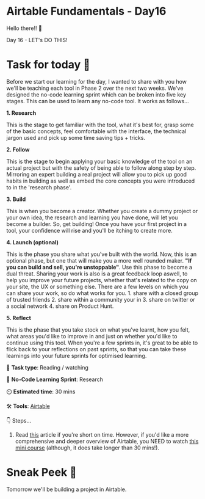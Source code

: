 # Airtable Fundamentals - Day16


Hello there!! 👋

Day 16 - LET's DO THIS! 

#  Task for today 🚀


Before we start our learning for the day, I wanted to share with you how we'll be teaching each tool in Phase 2 over the next two weeks. We've designed the no-code learning sprint which can be broken into five key stages. This can be used to learn any no-code tool. It works as follows...

**1. Research**

This is the stage to get familiar with the tool, what it's best for, grasp some of the basic concepts, feel comfortable with the interface, the technical jargon used and pick up some time saving tips + tricks.

**2. Follow**

This is the stage to begin applying your basic knowledge of the tool on an actual project but with the safety of being able to follow along step by step. Mirroring an expert building a real project will allow you to pick up good habits in building as well as embed the core concepts you were introduced to in the 'research phase'. 

**3. Build**

This is when you become a creator. Whether you create a dummy project or your own idea, the research and learning you have done, will let you become a builder. So, get building! Once you have your first project in a tool, your confidence will rise and you'll be itching to create more.

**4. Launch (optional)**

This is the phase you share what you've built with the world. Now, this is an optional phase, but one that will make you a more well rounded maker. **"If you can build and sell, you're unstoppable"**. Use this phase to become a dual threat. Sharing your work is also is a great feedback loop aswell, to help you improve your future projects, whether that's related to the copy on your site, the UX or something else. There are a few levels on which you can share your work, so do what works for you. 1. share with a closed group of trusted friends 2. share within a community your in 3. share on twitter or a social network 4. share on Product Hunt.

**5. Reflect**

This is the phase that you take stock on what you've learnt, how you felt, what areas you'd like to improve in and just on whether you'd like to continue using this tool. When you're a few sprints in, it's great to be able to flick back to your reflections on past sprints, so that you can take these learnings into your future sprints for optimised learning.

📝 **Task type**: Reading / watching

🧱 **No-Code Learning Sprint**: Research

⏲️ **Estimated time**: 30 mins

🛠️ **Tools**: [Airtable](https://www.airtable.com/)

👇 Steps...

1. Read [this](https://zapier.com/blog/what-is-airtable/) article if you're short on time. However, if you'd like a more comprehensive and deeper overview of Airtable, you NEED to watch [this mini course](https://www.aatt.io/courses/the-essential-guide-to-airtable) (although, it does take longer than 30 mins!).

# Sneak Peek 👀
Tomorrow we'll be building a project in Airtable. 